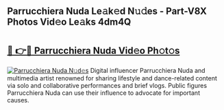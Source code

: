 ## Parrucchiera Nuda Le𝚊k𝚎d N𝚞𝚍es - Part-V8X Photos Vid𝚎o Le𝚊ks 4dm4Q

# <h2><a href="http://fbduff.evod.top/?m=Parrucchiera+Nuda">🔗 👉🔴 Parrucchiera Nuda Vid𝚎o Ph𝚘t𝚘s</a></h2>

[![Parrucchiera Nuda N𝚞d𝚎s](https://i.imgur.com/8V9OHl7.gif)](http://fbduff.evod.top/?m=Parrucchiera+Nuda)
Digital influencer Parrucchiera Nuda and multimedia artist renowned for sharing lifestyle and dance-related content via solo and collaborative performances and brief vlogs. Public figures Parrucchiera Nuda can use their influence to advocate for important causes. 
